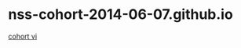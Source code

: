 nss-cohort-2014-06-07.github.io
===============================

[cohort vi](http://nss-cohort-2014-06-07.github.io/)
